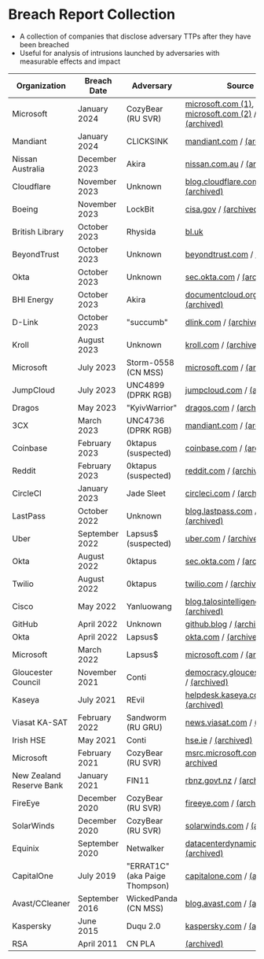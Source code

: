 # Breach Report Collection
- A collection of companies that disclose adversary TTPs after they have been breached
- Useful for analysis of intrusions launched by adversaries with measurable effects and impact

| Organization | Breach Date | Adversary | Source |
|---|---|---|---|
| Microsoft | January 2024 | CozyBear (RU SVR) | [microsoft.com (1)](https://www.microsoft.com/en-us/security/blog/2024/01/25/midnight-blizzard-guidance-for-responders-on-nation-state-attack/), [microsoft.com (2)](https://msrc.microsoft.com/blog/2024/03/update-on-microsoft-actions-following-attack-by-nation-state-actor-midnight-blizzard/) / [(archived)](https://web.archive.org/web/20240120000859/https://msrc.microsoft.com/blog/2024/01/microsoft-actions-following-attack-by-nation-state-actor-midnight-blizzard/) |
| Mandiant | January 2024 | CLICKSINK | [mandiant.com](https://www.mandiant.com/resources/blog/solana-cryptocurrency-stolen-clinksink-drainer-campaigns) / [(archived)](https://web.archive.org/web/20240111010843/https://www.mandiant.com/resources/blog/solana-cryptocurrency-stolen-clinksink-drainer-campaigns) |
| Nissan Australia | December 2023 | Akira | [nissan.com.au](https://www.nissan.com.au/website-update.html) / [(archived)](https://web.archive.org/web/20240102223637/https://www.nissan.com.au/website-update.html)|
| Cloudflare | November 2023 | Unknown | [blog.cloudflare.com](https://blog.cloudflare.com/thanksgiving-2023-security-incident) / [(archived)](https://web.archive.org/web/20240000000000*/https://blog.cloudflare.com/thanksgiving-2023-security-incident) |
| Boeing | November 2023 | LockBit | [cisa.gov](https://www.cisa.gov/news-events/cybersecurity-advisories/aa23-325a) / [(archived)](http://web.archive.org/web/20231121190858/https://www.cisa.gov/news-events/cybersecurity-advisories/aa23-325a) |
| British Library | October 2023 | Rhysida | [bl.uk](https://www.bl.uk/home/british-library-cyber-incident-review-8-march-2024.pdf) |
| BeyondTrust | October 2023 | Unknown | [beyondtrust.com](https://www.beyondtrust.com/blog/entry/okta-support-unit-breach) / [(archived)](http://web.archive.org/web/20231021002307/https://www.beyondtrust.com/blog/entry/okta-support-unit-breach) |
| Okta | October 2023 | Unknown | [sec.okta.com](https://sec.okta.com/harfiles) / [(archived)](http://web.archive.org/web/20231020225420/https://sec.okta.com/harfiles/) |
| BHI Energy | October 2023 | Akira | [documentcloud.org](https://www.documentcloud.org/documents/24075435-bhi-notice) / [(archived)](http://web.archive.org/web/20231023214413/https://www.documentcloud.org/documents/24075435-bhi-notice) |
| D-Link | October 2023 | "succumb" | [dlink.com](https://supportannouncement.us.dlink.com/announcement/publication.aspx?name=SAP10359) / [(archived)](https://web.archive.org/web/20231017193021/https://supportannouncement.us.dlink.com/announcement/publication.aspx?name=SAP10359)|
| Kroll | August 2023 | Unknown | [kroll.com](https://www.kroll.com/en/about-us/news/security-incident) / [(archived)](http://web.archive.org/web/20230828092420/https://www.kroll.com/en/about-us/news/security-incident) |
| Microsoft | July 2023 | Storm-0558 (CN MSS) | [microsoft.com](https://www.microsoft.com/en-us/security/blog/2023/07/14/analysis-of-storm-0558-techniques-for-unauthorized-email-access/) / [(archived)](http://web.archive.org/web/20230802033832/https://www.microsoft.com/en-us/security/blog/2023/07/14/analysis-of-storm-0558-techniques-for-unauthorized-email-access/) |
| JumpCloud | July 2023 | UNC4899 (DPRK RGB) | [jumpcloud.com](https://jumpcloud.com/blog/security-update-incident-details) / [(archived)](https://web.archive.org/web/20230726144600/https://jumpcloud.com/blog/security-update-incident-details) |
| Dragos | May 2023 | "KyivWarrior" | [dragos.com](https://www.dragos.com/blog/deconstructing-a-cybersecurity-event/) / [(archived)](https://web.archive.org/web/20230510160749/https://www.dragos.com/blog/deconstructing-a-cybersecurity-event/) |
| 3CX | March 2023 | UNC4736 (DPRK RGB) | [mandiant.com](https://www.mandiant.com/resources/blog/3cx-software-supply-chain-compromise) / [(archived)](https://web.archive.org/web/20230514094509/https://www.mandiant.com/resources/blog/3cx-software-supply-chain-compromise) |
| Coinbase | February 2023 | 0ktapus (suspected) | [coinbase.com](https://www.coinbase.com/blog/social-engineering-a-coinbase-case-study) / [(archived)](https://web.archive.org/web/20230222172459/https://www.coinbase.com/blog/social-engineering-a-coinbase-case-study)|
| Reddit | February 2023 | 0ktapus (suspected) | [reddit.com](https://www.reddit.com/r/reddit/comments/10y427y/we_had_a_security_incident_heres_what_we_know/) / [(archived)](https://web.archive.org/web/20230210080951/https://www.reddit.com/r/reddit/comments/10y427y/we_had_a_security_incident_heres_what_we_know/)  |
| CircleCI | January 2023 | Jade Sleet | [circleci.com](https://circleci.com/blog/jan-4-2023-incident-report/) / [(archived)](https://web.archive.org/web/20230324014148/https://circleci.com/blog/jan-4-2023-incident-report/)|
| LastPass | October 2022 | Unknown | [blog.lastpass.com](https://blog.lastpass.com/2023/03/security-incident-update-recommended-actions/) / [(archived)](https://web.archive.org/web/20230404132342/https://blog.lastpass.com/2023/03/security-incident-update-recommended-actions/) |
| Uber | September 2022 | Lapsus$ (suspected) | [uber.com](https://www.uber.com/newsroom/security-update/) / [(archived)](https://web.archive.org/web/20230405195617/https://www.uber.com/newsroom/security-update/) |
| Okta | August 2022 | 0ktapus | [sec.okta.com](https://sec.okta.com/scatterswine) / [(archived)](https://web.archive.org/web/20230131172440/https://sec.okta.com/scatterswine/) |
| Twilio | August 2022 | 0ktapus | [twilio.com](https://www.twilio.com/blog/august-2022-social-engineering-attack) / [(archived)](https://web.archive.org/web/20230404043749/https://www.twilio.com/blog/august-2022-social-engineering-attack) |
| Cisco | May 2022 | Yanluowang| [blog.talosintelligence.com](https://blog.talosintelligence.com/recent-cyber-attack/) / [(archived)](https://web.archive.org/web/20230407165709/https://blog.talosintelligence.com/recent-cyber-attack/) |
| GitHub | April 2022 | Unknown | [github.blog](https://github.blog/2022-04-15-security-alert-stolen-oauth-user-tokens/) / [(archived)](https://web.archive.org/web/20230201012026/https://github.blog/2022-04-15-security-alert-stolen-oauth-user-tokens/) |
| Okta | April 2022 | Lapsus$ | [okta.com](https://www.okta.com/blog/2022/04/okta-concludes-its-investigation-into-the-january-2022-compromise/) / [(archived)](https://web.archive.org/web/20230325071437/https://www.okta.com/blog/2022/04/okta-concludes-its-investigation-into-the-january-2022-compromise/) |
| Microsoft | March 2022 | Lapsus$ | [microsoft.com](https://www.microsoft.com/en-us/security/blog/2022/03/22/dev-0537-criminal-actor-targeting-organizations-for-data-exfiltration-and-destruction/) / [(archived)](https://web.archive.org/web/20230212051224/https://www.microsoft.com/en-us/security/blog/2022/03/22/dev-0537-criminal-actor-targeting-organizations-for-data-exfiltration-and-destruction/) |
| Gloucester Council | November 2021 | Conti | [democracy.gloucester.gov.uk](https://democracy.gloucester.gov.uk/documents/s59774/Appendix%201%20-%20Executive%20Summary%20of%20NCC%20Group%20Report.pdf) / [(archived)](https://web.archive.org/web/20240201223629/https://democracy.gloucester.gov.uk/documents/s59774/Appendix%201%20-%20Executive%20Summary%20of%20NCC%20Group%20Report.pdf) |
| Kaseya | July 2021 | REvil | [helpdesk.kaseya.com](https://helpdesk.kaseya.com/hc/en-gb/articles/4403584098961-Incident-Overview-Technical-Details) / [(archived)](https://web.archive.org/web/20230416084704/https://helpdesk.kaseya.com/hc/en-gb/articles/4403584098961-Incident-Overview-Technical-Details) |
| Viasat KA-SAT | February 2022 | Sandworm (RU GRU) | [news.viasat.com](https://news.viasat.com/blog/corporate/ka-sat-network-cyber-attack-overview) / [(archived)](https://web.archive.org/web/20230407225107/https://news.viasat.com/blog/corporate/ka-sat-network-cyber-attack-overview) |
| Irish HSE | May 2021 | Conti | [hse.ie](https://www.hse.ie/eng/services/news/media/pressrel/hse-publishes-independent-report-on-conti-cyber-attack.html) / [(archived)](https://web.archive.org/web/20230323031057/https://www.hse.ie/eng/services/news/media/pressrel/hse-publishes-independent-report-on-conti-cyber-attack.html) |
| Microsoft | February 2021 | CozyBear (RU SVR) | [msrc.microsoft.com](https://msrc.microsoft.com/blog/2021/02/microsoft-internal-solorigate-investigation-final-update/) / [archived](https://web.archive.org/web/20230313193242/https://msrc.microsoft.com/blog/2021/02/microsoft-internal-solorigate-investigation-final-update/) |
| New Zealand Reserve Bank | January 2021 | FIN11 | [rbnz.govt.nz](https://www.rbnz.govt.nz/about-us/responsibility-and-accountability/our-response-to-the-data-breach) / [(archived)](https://web.archive.org/web/20230206161320/https://www.rbnz.govt.nz/about-us/responsibility-and-accountability/our-response-to-the-data-breach) |
| FireEye | December 2020 | CozyBear (RU SVR) | [fireeye.com](https://www.fireeye.com/blog/threat-research/2020/12/unauthorized-access-of-fireeye-red-team-tools.html) / [(archived)](https://web.archive.org/web/20201209011927/https://www.fireeye.com/blog/threat-research/2020/12/unauthorized-access-of-fireeye-red-team-tools.html) |
| SolarWinds | December 2020 | CozyBear (RU SVR) | [solarwinds.com](https://orangematter.solarwinds.com/2021/01/11/new-findings-from-our-investigation-of-sunburst/) / [(archived)](https://web.archive.org/web/20230209021934/https://orangematter.solarwinds.com/2021/01/11/new-findings-from-our-investigation-of-sunburst/) |
| Equinix | September 2020| Netwalker | [datacenterdynamics.com](https://www.datacenterdynamics.com/en/analysis/michael-montoya-equinixs-ciso-a-year-on-from-its-2020-ransomware-incident/) / [(archived)](https://web.archive.org/web/20221129110831/https://www.datacenterdynamics.com/en/analysis/michael-montoya-equinixs-ciso-a-year-on-from-its-2020-ransomware-incident/) |
| CapitalOne | July 2019 | "ERRAT1C" (aka Paige Thompson) | [capitalone.com](https://www.capitalone.com/digital/facts2019/) / [(archived)](https://web.archive.org/web/20230729170922/https://www.capitalone.com/digital/facts2019/) |
| Avast/CCleaner | September 2016 | WickedPanda (CN MSS) | [blog.avast,com](https://blog.avast.com/update-ccleaner-attackers-entered-via-teamviewer) / [(archived)](https://web.archive.org/web/20230406024839/https://blog.avast.com/update-ccleaner-attackers-entered-via-teamviewer) |
| Kaspersky | June 2015 | Duqu 2.0 | [kaspersky.com](https://www.kaspersky.com/about/press-releases/2015_duqu-is-back-kaspersky-lab-reveals-cyberattack-on-its-corporate-network-that-also-hit-high-profile-victims-in-western-countries-the-middle-east-and-asia) / [(archived)](https://web.archive.org/web/20221102194801/https://www.kaspersky.com/about/press-releases/2015_duqu-is-back-kaspersky-lab-reveals-cyberattack-on-its-corporate-network-that-also-hit-high-profile-victims-in-western-countries-the-middle-east-and-asia) |
| RSA | April 2011 | CN PLA | [(archived)](http://web.archive.org/web/20110413224418/http://blogs.rsa.com:80/rivner/anatomy-of-an-attack/)|
